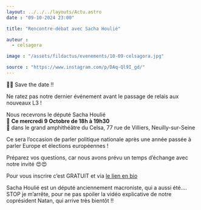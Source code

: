 ```yaml
---
layout: ../../../layouts/Actu.astro
date : "09-10-2024 23:00"

title: "Rencontre-débat avec Sacha Houlié"

auteur :
  - celsagora

image : "/assets/fildactus/evenements/10-09-celsagora.jpg"

source : "https://www.instagram.com/p/DAq-Ql9I_gd/"
---
```


🥁🥁 Save the date !!

Ne ratez pas notre dernier événement avant le passage de relais aux nouveaux L3 !

Nous recevrons le député Sacha Houlié  
📅 __Ce mercredi 9 Octobre de 18h à 19h30__  
📍 dans le grand amphithéâtre du Celsa, 77 rue de Villiers, Neuilly-sur-Seine

Ce sera l’occasion de parler politique nationale après une année passée à parler Europe et élections européennes !

Préparez vos questions, car nous avons prévu un temps d’échange avec notre invité 😍😍

Pour vous inscrire c’est GRATUIT et via [le lien en bio](https://www.helloasso.com/associations/cels-agora/evenements/sacha-houlie-1)

Sacha Houlié est un député anciennement macroniste, qui a aussi été…. STOP je m’arrête, pour ne pas spoiler la vidéo explicative de notre coprésident Natan, qui arrive très bientôt !!